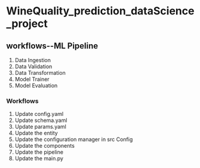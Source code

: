# WineQuality_prediction_dataScience_project

## workflows--ML Pipeline

1. Data Ingestion
2. Data Validation
3. Data Transformation
4. Model Trainer
5. Model Evaluation

### Workflows
1. Update config.yaml
2. Update schema.yaml
3. Update params.yaml
4. Update the entity
5. Update the configuration manager in src Config
6. Update the components
7. Update the pipeline 
8. Update the main.py




